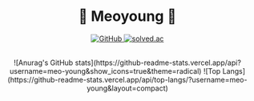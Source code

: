 <div align="center">
  <h1 align="center">🐥 Meoyoung 🐥</h1>
  <p align="center">
    <a href="https://github.com/meo-young">
      <img src="https://img.shields.io/github/followers/meo-young?label=GitHub&style=social" alt="GitHub" />
    </a>
    <a href="https://solved.ac/profile/eotn000">
      <img src="http://mazassumnida.wtf/api/v2/generate_badge?boj=eotn000" alt="solved.ac" />
    </a>
  </p>
</div>

<br>

<div align="center">
![Anurag's GitHub stats](https://github-readme-stats.vercel.app/api?username=meo-young&show_icons=true&theme=radical)
![Top Langs](https://github-readme-stats.vercel.app/api/top-langs/?username=meo-young&layout=compact)
</div>
